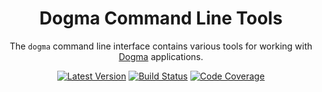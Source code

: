 <div align="center">

# Dogma Command Line Tools

The `dogma` command line interface contains various tools for working with
[Dogma](https://github.com/dogmatiq/dogma) applications.

[![Latest Version](https://img.shields.io/github/tag/dogmatiq/projectionkit.svg?&style=for-the-badge&label=semver)](https://github.com/dogmatiq/dogmacli/releases)
[![Build Status](https://img.shields.io/github/actions/workflow/status/dogmatiq/dogmacli/ci.yml?style=for-the-badge&branch=main)](https://github.com/dogmatiq/dogmacli/actions/workflows/ci.yml)
[![Code Coverage](https://img.shields.io/codecov/c/github/dogmatiq/dogmacli/main.svg?style=for-the-badge)](https://codecov.io/github/dogmatiq/dogmacli)

</div>
